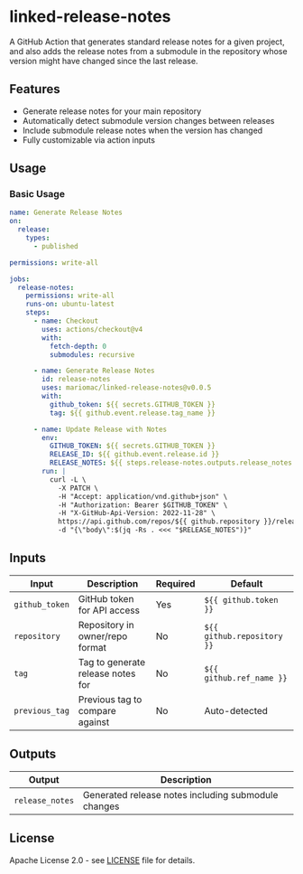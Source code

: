 # linked-release-notes

A GitHub Action that generates standard release notes for a given project, and also adds the release notes from a submodule in the repository whose version might have changed since the last release.

## Features

- Generate release notes for your main repository
- Automatically detect submodule version changes between releases
- Include submodule release notes when the version has changed
- Fully customizable via action inputs

## Usage

### Basic Usage

```yaml
name: Generate Release Notes
on:
  release:
    types:
      - published

permissions: write-all

jobs:
  release-notes:
    permissions: write-all
    runs-on: ubuntu-latest
    steps:
      - name: Checkout
        uses: actions/checkout@v4
        with:
          fetch-depth: 0
          submodules: recursive

      - name: Generate Release Notes
        id: release-notes
        uses: mariomac/linked-release-notes@v0.0.5
        with:
          github_token: ${{ secrets.GITHUB_TOKEN }}
          tag: ${{ github.event.release.tag_name }}

      - name: Update Release with Notes
        env:
          GITHUB_TOKEN: ${{ secrets.GITHUB_TOKEN }}
          RELEASE_ID: ${{ github.event.release.id }}
          RELEASE_NOTES: ${{ steps.release-notes.outputs.release_notes }}
        run: |
          curl -L \
            -X PATCH \
            -H "Accept: application/vnd.github+json" \
            -H "Authorization: Bearer $GITHUB_TOKEN" \
            -H "X-GitHub-Api-Version: 2022-11-28" \
            https://api.github.com/repos/${{ github.repository }}/releases/$RELEASE_ID \
            -d "{\"body\":$(jq -Rs . <<< "$RELEASE_NOTES")}"
```

## Inputs

| Input                  | Description | Required | Default |
|------------------------|-------------|----------|---------|
| `github_token`         | GitHub token for API access | Yes | `${{ github.token }}` |
| `repository`           | Repository in owner/repo format | No | `${{ github.repository }}` |
| `tag`                  | Tag to generate release notes for | No | `${{ github.ref_name }}` |
| `previous_tag`         | Previous tag to compare against | No | Auto-detected |

## Outputs

| Output                  | Description |
|-------------------------|-------------|
| `release_notes`         | Generated release notes including submodule changes |

## License

Apache License 2.0 - see [LICENSE](LICENSE) file for details.